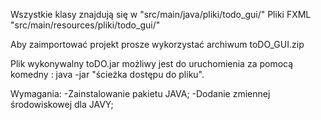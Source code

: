 Wszystkie klasy znajdują się w "src/main/java/pliki/todo_gui/"
Pliki FXML "src/main/resources/pliki/todo_gui/"

Aby zaimportować projekt prosze wykorzystać archiwum toDO_GUI.zip

Plik wykonywalny toDO.jar możliwy jest do uruchomienia za pomocą komedny : java -jar "ścieżka dostępu do pliku".

Wymagania: -Zainstalowanie pakietu JAVA; -Dodanie zmiennej środowiskowej dla JAVY;
